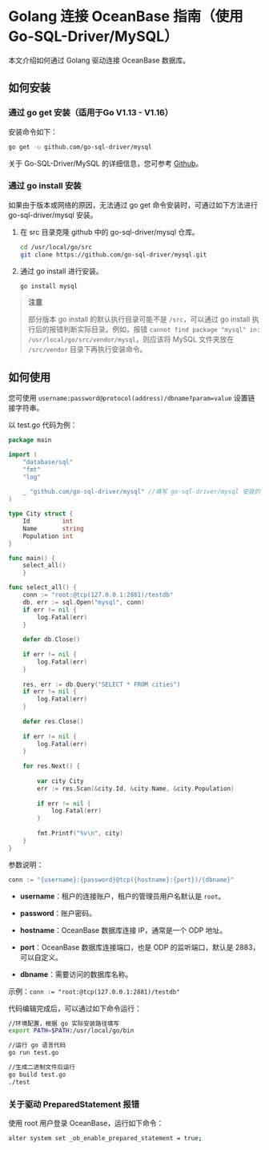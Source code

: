 # Golang 连接 OceanBase 指南（使用 Go-SQL-Driver/MySQL）

本文介绍如何通过 Golang 驱动连接 OceanBase 数据库。

## 如何安装

### 通过 go get 安装（适用于Go V1.13 - V1.16）

安装命令如下：

```bash
go get -u github.com/go-sql-driver/mysql
```

关于 Go-SQL-Driver/MySQL 的详细信息，您可参考 [Github](https://github.com/go-sql-driver/mysql)。

### 通过 go install 安装

如果由于版本或网络的原因，无法通过 go get 命令安装时，可通过如下方法进行 go-sql-driver/mysql 安装。

1. 在 src 目录克隆 github 中的 go-sql-driver/mysql 仓库。

    ```bash
    cd /usr/local/go/src   
    git clone https://github.com/go-sql-driver/mysql.git 
    ```

2. 通过 go install 进行安装。

    ```bash
    go install mysql
    ```

>**注意**
>
>部分版本 go install 的默认执行目录可能不是 `/src`，可以通过 go install 执行后的报错判断实际目录。例如，报错 `cannot find package "mysql" in: /usr/local/go/src/vendor/mysql`，则应该将 MySQL 文件夹放在 `/src/vendor` 目录下再执行安装命令。

## 如何使用

您可使用 `username:password@protocol(address)/dbname?param=value` 设置链接字符串。

以 test.go 代码为例：

```go
package main

import (
    "database/sql"
    "fmt"
    "log"
    
    _ "github.com/go-sql-driver/mysql" //填写 go-sql-driver/mysql 安装的准确路径。如果安装在 src 目录下，可以直接填 "mysql"。
)

type City struct {
    Id         int
    Name       string
    Population int
}

func main() {
    select_all()
    }

func select_all() {
    conn := "root:@tcp(127.0.0.1:2881)/testdb"
    db, err := sql.Open("mysql", conn)
    if err != nil {
        log.Fatal(err)
    }
    
    defer db.Close()
    
    if err != nil {
        log.Fatal(err)
    }
    
    res, err := db.Query("SELECT * FROM cities")
    if err != nil {
        log.Fatal(err)
    }
    
    defer res.Close()
    
    if err != nil {
        log.Fatal(err)
    }
    
    for res.Next() {
        
        var city City
        err := res.Scan(&city.Id, &city.Name, &city.Population)
        
        if err != nil {
            log.Fatal(err)
        }
        
        fmt.Printf("%v\n", city)
    }
}
```

参数说明：

```go
conn := "{username}:{password}@tcp({hostname}:{port})/{dbname}"
```

* **username**：租户的连接账户，租户的管理员用户名默认是 `root`。

* **password**：账户密码。

* **hostname**：OceanBase 数据库连接 IP，通常是一个 ODP 地址。

* **port**：OceanBase 数据库连接端口，也是 ODP 的监听端口，默认是 2883，可以自定义。

* **dbname**：需要访问的数据库名称。

示例：`conn := "root:@tcp(127.0.0.1:2881)/testdb"`

代码编辑完成后，可以通过如下命令运行：

```bash
//环境配置，根据 go 实际安装路径填写
export PATH=$PATH:/usr/local/go/bin

//运行 go 语言代码
go run test.go

//生成二进制文件后运行
go build test.go
./test
```

### 关于驱动 PreparedStatement 报错

使用 root 用户登录 OceanBase，运行如下命令：

```bash
alter system set _ob_enable_prepared_statement = true;
```
